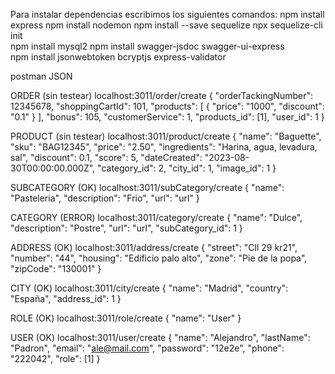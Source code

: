 Para instalar dependencias escribimos los siguientes comandos:
npm install express
npm install nodemon
npm install --save sequelize
npx sequelize-cli init     
npm install mysql2
npm install swagger-jsdoc swagger-ui-express   
npm install jsonwebtoken bcryptjs express-validator


postman JSON

ORDER (sin testear)
localhost:3011/order/create
{
    "orderTackingNumber": 12345678,
    "shoppingCartId": 101,
    "products": [
        {
            "price": "1000",
            "discount": "0.1"
        }
    ],
    "bonus": 105,
    "customerService": 1,
    "products_id": [1],
    "user_id": 1
}

PRODUCT (sin testear)
localhost:3011/product/create
{
    "name": "Baguette",
    "sku": "BAG12345",
    "price": "2.50",
    "ingredients": "Harina, agua, levadura, sal",
    "discount": 0.1,
    "score": 5,
    "dateCreated": "2023-08-30T00:00:00.000Z",
    "category_id": 2, 
    "city_id": 1,
    "image_id": 1
}

SUBCATEGORY (OK)
localhost:3011/subCategory/create
{
    "name": "Pasteleria",
    "description": "Frio",
    "url": "url"
}

CATEGORY (ERROR)
localhost:3011/category/create
{
    "name": "Dulce",
    "description": "Postre",
    "url": "url",
    "subCategory_id": 1
}

ADDRESS (OK)
localhost:3011/address/create
{
    "street": "Cll 29 kr21",
    "number": "44",
    "housing": "Edificio palo alto", 
    "zone": "Pie de la popa",
    "zipCode": "130001"
}

CITY (OK)
localhost:3011/city/create
{
    "name": "Madrid",
    "country": "España",
    "address_id": 1
}

ROLE (OK)
localhost:3011/role/create
{
    "name": "User"
}

USER (OK)
localhost:3011/user/create
{
    "name": "Alejandro",
    "lastName": "Padron",
    "email": "ale@mail.com",
    "password": "12e2e",
    "phone": "222042",
    "role": [1]
}
